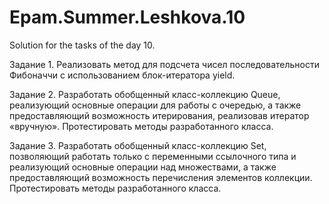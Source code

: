 # Epam.Summer.Leshkova.10
Solution for the tasks of the day 10. 

Задание 1.
Реализовать метод для подсчета чисел последовательности Фибоначчи с использованием блок-итератора yield.

Задание 2. Разработать обобщенный класс-коллекцию Queue, реализующий основные операции для работы с очередью, 
а также предоставляющий возможность итерирования, реализовав итератор «вручную». Протестировать методы разработанного класса.

Задание 3. Разработать обобщенный класс-коллекцию Set, позволяющий работать только с переменными ссылочного типа и реализующий 
основные операции над множествами, а также предоставляющий возможность перечисления элементов коллекции. 
Протестировать методы разработанного класса.
